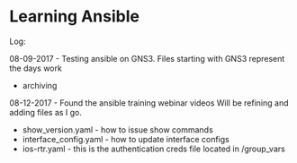 # Learning Ansible

Log:

08-09-2017 - 
Testing ansible on GNS3.
Files starting with GNS3 represent the days work
- archiving

08-12-2017 - 
Found the ansible training webinar videos
Will be refining and adding files as I go.
- show_version.yaml - how to issue show commands
- interface_config.yaml - how to update interface configs
- ios-rtr.yaml - this is the authentication creds file located in /group_vars
